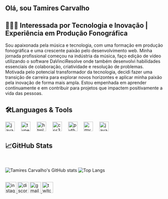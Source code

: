 Olá, sou Tamires Carvalho
---

🎵👩‍💻 Interessada por Tecnologia e Inovação | Experiência em Produção Fonográfica
---
Sou apaixonada pela música e tecnologia, com uma formação em produção fonográfica e uma crescente paixão pelo desenvolvimento web. Minha jornada profissional começou na indústria da música, faço edição de vídeo utilizando o software DaVinciResolve onde  também desenvolvi habilidades essenciais de colaboração, criatividade e resolução de problemas.
Motivada pelo potencial transformador da tecnologia, decidi fazer uma transição de carreira para explorar novos horizontes e aplicar minha paixão pela inovação de forma mais ampla. Estou empenhada em aprender continuamente e em contribuir para projetos que impactem positivamente a vida das pessoas.

🛠Languages & Tools
---
<div align="left">
  <img src="https://cdn.jsdelivr.net/gh/devicons/devicon/icons/javascript/javascript-original.svg" height="30" alt="javascript logo"  />
  <img width="12" />
  <img src="https://cdn.jsdelivr.net/gh/devicons/devicon/icons/typescript/typescript-original.svg" height="30" alt="typescript logo"  />
  <img width="12" />
  <img src="https://cdn.jsdelivr.net/gh/devicons/devicon/icons/html5/html5-original.svg" height="30" alt="html5 logo"  />
  <img width="12" />
  <img src="https://cdn.jsdelivr.net/gh/devicons/devicon/icons/css3/css3-original.svg" height="30" alt="css3 logo"  />
  <img width="12" />
  <img src="https://cdn.jsdelivr.net/gh/devicons/devicon/icons/python/python-original.svg" height="30" alt="python logo"  />
  <img width="12" />
  <img src="https://cdn.jsdelivr.net/gh/devicons/devicon/icons/mysql/mysql-original.svg" height="30" alt="mysql logo"  />
  <img width="12" />
  <img src="https://cdn.jsdelivr.net/gh/devicons/devicon/icons/java/java-original.svg" height="30" alt="java logo"  />
</div>

📈GitHub Stats
---
<div>
  
<br>

![Tamires Carvalho's GitHub stats](https://github-readme-stats.vercel.app/api?username=carvalhotamires&theme=nightowl&show_icons=true)
![Top Langs](https://github-readme-stats.vercel.app/api/top-langs/?username=carvalhotamires&layout=compact&langs_count=16&theme=nightowl)




  <h2 align="left"></h2>

###


###


<div align="left">
  <a href="https://www.instagram.com/tamiresc.s/" target="_blank">
    <img src="https://img.shields.io/static/v1?message=Instagram&logo=instagram&label=&color=E4405F&logoColor=white&labelColor=&style=for-the-badge" height="35" alt="instagram logo"  />
  </a>
  <img src="https://img.shields.io/static/v1?message=Discord&logo=discord&label=&color=7289DA&logoColor=white&labelColor=&style=for-the-badge" height="35" alt="discord logo"  />
  <a href="tamirescs00@gmail.com" target="_blank">
    <img src="https://img.shields.io/static/v1?message=Gmail&logo=gmail&label=&color=D14836&logoColor=white&labelColor=&style=for-the-badge" height="35" alt="gmail logo"  />
  </a>
  <a href="https://www.twitch.tv/search?term=tamycs" target="_blank">
    <img src="https://img.shields.io/static/v1?message=Twitch&logo=twitch&label=&color=9146FF&logoColor=white&labelColor=&style=for-the-badge" height="35" alt="twitch logo"  />
  </a>
</div>

###

